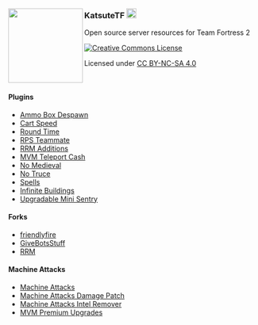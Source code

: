 <div>
    <a href="https://github.com/KatsuteTF">
        <img align="left" width="150" src="https://avatars.githubusercontent.com/u/137957298?v=4">
    </a>
    <h3>KatsuteTF <a href="https://github.com/KatsuteTF"><img src="https://upload.wikimedia.org/wikipedia/commons/thumb/4/48/Team_Fortress_2_style_logo.svg/400px-Team_Fortress_2_style_logo.svg.png" width="20" height="20"></a></h3>
    <p>Open source server resources for Team Fortress 2</p>
    <a href="http://creativecommons.org/licenses/by-nc-sa/4.0/"><img src="https://i.creativecommons.org/l/by-nc-sa/4.0/88x31.png" alt="Creative Commons License"></a>
    <p>Licensed under <a href="http://creativecommons.org/licenses/by-nc-sa/4.0/">CC BY-NC-SA 4.0</a></p>
</div>

<br>

#### Plugins

 * [Ammo Box Despawn](https://github.com/KatsuteTF/Ammo-Box-Despawn)
 * [Cart Speed](https://github.com/KatsuteTF/Cart-Speed)
 * [Round Time](https://github.com/KatsuteTF/Round-Time)
 * [RPS Teammate](https://github.com/KatsuteTF/RPS)
 * [RRM Additions](https://github.com/KatsuteTF/RRM-Additions)
 * [MVM Teleport Cash](https://github.com/KatsuteTF/MVM-Teleport-Cash)
 * [No Medieval](https://github.com/KatsuteTF/No-Medieval)
 * [No Truce](https://github.com/KatsuteTF/No-Truce)
 * [Spells](https://github.com/KatsuteTF/Spells)
 * [Infinite Buildings](https://github.com/KatsuteTF/Infinite-Buildings)
 * [Upgradable Mini Sentry](https://github.com/KatsuteTF/Upgradable-Mini-Sentry)

#### Forks

 * [friendlyfire](https://github.com/KatsuteTF/friendlyfire)
 * [GiveBotsStuff](https://github.com/KatsuteTF/GiveBotsStuff)
 * [RRM](https://github.com/KatsuteTF/RRM)

#### Machine Attacks

 * [Machine Attacks](https://github.com/KatsuteTF/Machine-Attacks)
 * [Machine Attacks Damage Patch](https://github.com/KatsuteTF/Machine-Attacks-Damage-Patch)
 * [Machine Attacks Intel Remover](https://github.com/KatsuteTF/Machine-Attacks-Intel-Remover)
 * [MVM Premium Upgrades](https://github.com/KatsuteTF/MVM-Premium-Upgrades)
